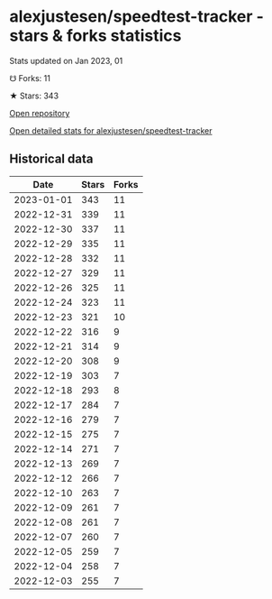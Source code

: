 # alexjustesen/speedtest-tracker - stars & forks statistics

Stats updated on Jan 2023, 01

☋ Forks: 11

★ Stars: 343

[Open repository](https://github.com/alexjustesen/speedtest-tracker)

[Open detailed stats for alexjustesen/speedtest-tracker](https://reviewgithub.com/rep/alexjustesen/speedtest-tracker)

## Historical data
| Date | Stars | Forks |
|------|-------|-------|
| 2023-01-01 | 343 | 11 | 
| 2022-12-31 | 339 | 11 | 
| 2022-12-30 | 337 | 11 | 
| 2022-12-29 | 335 | 11 | 
| 2022-12-28 | 332 | 11 | 
| 2022-12-27 | 329 | 11 | 
| 2022-12-26 | 325 | 11 | 
| 2022-12-24 | 323 | 11 | 
| 2022-12-23 | 321 | 10 | 
| 2022-12-22 | 316 | 9 | 
| 2022-12-21 | 314 | 9 | 
| 2022-12-20 | 308 | 9 | 
| 2022-12-19 | 303 | 7 | 
| 2022-12-18 | 293 | 8 | 
| 2022-12-17 | 284 | 7 | 
| 2022-12-16 | 279 | 7 | 
| 2022-12-15 | 275 | 7 | 
| 2022-12-14 | 271 | 7 | 
| 2022-12-13 | 269 | 7 | 
| 2022-12-12 | 266 | 7 | 
| 2022-12-10 | 263 | 7 | 
| 2022-12-09 | 261 | 7 | 
| 2022-12-08 | 261 | 7 | 
| 2022-12-07 | 260 | 7 | 
| 2022-12-05 | 259 | 7 | 
| 2022-12-04 | 258 | 7 | 
| 2022-12-03 | 255 | 7 | 

